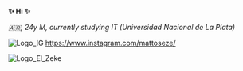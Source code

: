 **✨ Hi ✨**

_🇦🇷, 24y M, currently studying IT (Universidad Nacional de La Plata)_


![Logo_IG](https://user-images.githubusercontent.com/105181943/199927122-c60c1041-da2f-42e7-b798-da8d20cdeb87.png)  https://www.instagram.com/mattoseze/



![Logo_El_Zeke](https://user-images.githubusercontent.com/105181943/199923959-4dc094db-e941-4216-9753-a946a75221ef.png)  
